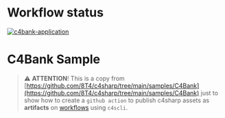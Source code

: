 # Workflow status

[![c4bank-application](https://github.com/leisiamedeiros/c4bank-artifacts/actions/workflows/dotnet.yml/badge.svg?branch=main)](https://github.com/leisiamedeiros/c4bank-artifacts/actions/workflows/dotnet.yml)

# C4Bank Sample

> ⚠️ **ATTENTION**! This is a copy from [https://github.com/8T4/c4sharp/tree/main/samples/C4Bank](https://github.com/8T4/c4sharp/tree/main/samples/C4Bank) just to show how to create a `github action` to publish c4sharp assets as **artifacts** on [workflows](https://github.com/leisiamedeiros/c4bank-files/actions/runs/1721063973) using `c4scli`.

